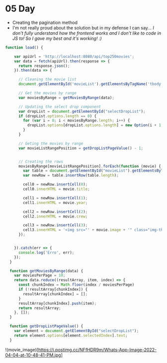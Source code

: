 # 05 Day
  - Creating the pagination method 
  - I'm not really proud about the solution but in my defense I can say... *I don't fully understand how the frontend works and I don't like to code in JS to! So I gave my best and it's working! :)*

```javascript
function load() {

    var apiUrl = 'http://localhost:8080/api/top250movies';
    var data = fetch(apiUrl).then(response => {
      return response.json();
    }).then(data => {

      // Cleaning the movie list
      document.getElementById('movieList').getElementsByTagName('tbody')[0].innerHTML = '';

      // Get the movies by range
      var moviesByRange = getMoviesByRange(data);

      // Updating the select drop component
      var dropList = document.getElementById("selectDropList");
      if (dropList.options.length == 0) {
        for (var i = 0; i < moviesByRange.length; i++) {
          dropList.options[dropList.options.length] = new Option(i + 1, i);
        }
      }

      // Geting the movies by range
      var movieListRangePosition = getDropListPageValue() - 1;


      // Creating the rows
      moviesByRange[movieListRangePosition].forEach(function (movie) {
        var table = document.getElementById("movieList").getElementsByTagName('tbody')[0];
        var newRow = table.insertRow(table.length);

        cell0 = newRow.insertCell(0);
        cell0.innerHTML = movie.title;

        cell1 = newRow.insertCell(1);
        cell1.innerHTML = movie.year; 

        cell2 = newRow.insertCell(2);
        cell2.innerHTML = movie.crew;

        cell3 = newRow.insertCell(3);
        cell3.innerHTML = '<img src="' + movie.image + '" class="img-thumbnail" width="104" height="36">';
      });


    }).catch(err => {
      console.log('Erro', err);
    });
  }

  function getMoviesByRange(data) {
    var moviesPerPage = 10;
    return data.reduce((resultArray, item, index) => {
      const chunkIndex = Math.floor(index / moviesPerPage)
      if (!resultArray[chunkIndex]) {
        resultArray[chunkIndex] = [];
      }
      resultArray[chunkIndex].push(item);
      return resultArray;
    }, []);
  }

  function getDropListPageValue() {
    var element = document.getElementById("selectDropList");
    return element.options[element.selectedIndex].text;
  }
```

!(movie_image)[https://i.postimg.cc/NFfHDR9m/Whats-App-Image-2022-04-04-at-10-48-41-PM.jpg]



